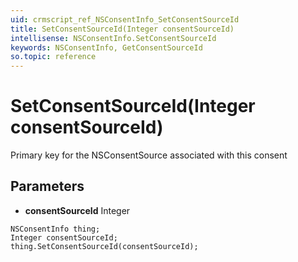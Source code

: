 ```yaml
---
uid: crmscript_ref_NSConsentInfo_SetConsentSourceId
title: SetConsentSourceId(Integer consentSourceId)
intellisense: NSConsentInfo.SetConsentSourceId
keywords: NSConsentInfo, GetConsentSourceId
so.topic: reference
---
```


# SetConsentSourceId(Integer consentSourceId)

Primary key for the NSConsentSource associated with this consent

## Parameters

* **consentSourceId** Integer

```crmscript
NSConsentInfo thing;
Integer consentSourceId;
thing.SetConsentSourceId(consentSourceId);
```

